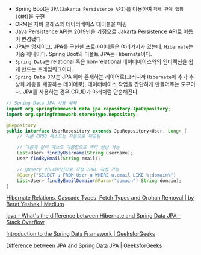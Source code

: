 
- Spring Boot는 `JPA(Jakarta Persistence API)`를 이용하여 `객체 관계 맵핑(ORM)`을 구현
- ORM은 자바 클래스와 데이터베이스 테이블을 매핑
- Java Persistence API는 2019년을 기점으로 Jakarta Persistence API로 이름이 변경됐다.
- JPA는 명세이고, JPA를 구현한 프로바이더들은 여러가지가 있는데, `Hibernate`는 이중 하나이다. Spring Boot의 디폴트 JPA는 Hibernate이다.
- `Spring Data`는 relational 혹은 non-relational 데이터베이스와의 인터랙션을 쉽게 만드는 프레임워크이다.
- `Spring Data JPA`는 JPA 위에 존재하는 레이어로(그러니까 `Hibernate`에 추가 추상화 계층을 제공하는 레이어로), 데이터베이스 작업을 간단하게 만들어주는 도구이다. JPA를 사용하는 경우 CRUD가 아래처럼 단순해진다.

```java
// Spring Data JPA 사용 예제
import org.springframework.data.jpa.repository.JpaRepository;
import org.springframework.stereotype.Repository;

@Repository
public interface UserRepository extends JpaRepository<User, Long> {
    // 기본 CRUD 메소드는 자동으로 제공됨

    // 다음과 같이 메소드 이름만으로 쿼리 생성 가능
    List<User> findByUsername(String username);
    User findByEmail(String email);

    // @Query 어노테이션으로 직접 JPQL 작성 가능
    @Query("SELECT u FROM User u WHERE u.email LIKE %:domain%")
    List<User> findByEmailDomain(@Param("domain") String domain);
}
```

[Hibernate Relations, Cascade Types, Fetch Types and Orphan Removal | by Berat Yesbek | Medium](https://beratyesbek.medium.com/hibernate-relations-cascade-types-fetch-types-and-orphan-removal-ad9681758843)

[java - What's the difference between Hibernate and Spring Data JPA - Stack Overflow](https://stackoverflow.com/questions/23862994/whats-the-difference-between-hibernate-and-spring-data-jpa)

[Introduction to the Spring Data Framework | GeeksforGeeks](https://www.geeksforgeeks.org/introduction-to-the-spring-data-framework/)

[Difference between JPA and Spring Data JPA | GeeksforGeeks](https://www.geeksforgeeks.org/difference-between-jpa-and-spring-data-jpa/)
